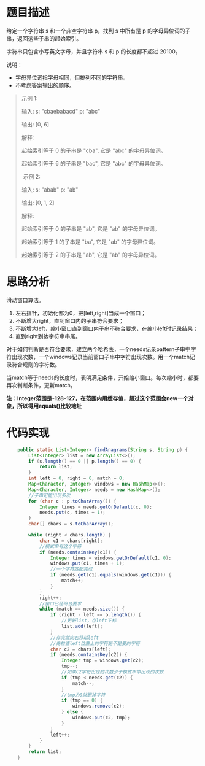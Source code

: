 # 题目描述
给定一个字符串 s 和一个非空字符串 p，找到 s 中所有是 p 的字母异位词的子串，返回这些子串的起始索引。

字符串只包含小写英文字母，并且字符串 s 和 p 的长度都不超过 20100。

说明：

- 字母异位词指字母相同，但排列不同的字符串。
- 不考虑答案输出的顺序。

> 示例 1:
> 
> 输入:
> s: "cbaebabacd" p: "abc"
> 
> 输出:
> [0, 6]
> 
> 解释:
> 
> 起始索引等于 0 的子串是 "cba", 它是 "abc" 的字母异位词。
> 
> 起始索引等于 6 的子串是 "bac", 它是 "abc" 的字母异位词。
> 
>  示例 2:
> 
> 输入:
> s: "abab" p: "ab"
> 
> 输出:
> [0, 1, 2]
> 
> 解释:
> 
> 起始索引等于 0 的子串是 "ab", 它是 "ab" 的字母异位词。
> 
> 起始索引等于 1 的子串是 "ba", 它是 "ab" 的字母异位词。
> 
> 起始索引等于 2 的子串是 "ab", 它是 "ab" 的字母异位词。

# 思路分析
滑动窗口算法。

1. 左右指针，初始化都为0，把[left,right]当成一个窗口；
2. 不断增大right，直到窗口内的子串符合要求；
3. 不断增大left，缩小窗口直到窗口内子串不符合要求，在缩小left时记录结果；
4. 直到right到达字符串串尾。
 
对于如何判断是否符合要求，建立两个哈希表，一个needs记录pattern子串中字符出现次数，一个windows记录当前窗口子串中字符出现次数。用一个match记录符合规则的字符数。

当match等于needs的长度时，表明满足条件，开始缩小窗口。每次缩小时，都要再次判断条件，更新match。

**注：Integer范围是-128-127，在范围内用缓存值，超过这个范围会new一个对象，所以得用equals()比较地址**

# 代码实现
```java
    public static List<Integer> findAnagrams(String s, String p) {
        List<Integer> list = new ArrayList<>();
        if (s.length() == 0 || p.length() == 0) {
            return list;
        }
        int left = 0, right = 0, match = 0;
        Map<Character, Integer> windows = new HashMap<>();
        Map<Character, Integer> needs = new HashMap<>();
        //子串可能出现多次
        for (char c : p.toCharArray()) {
            Integer times = needs.getOrDefault(c, 0);
            needs.put(c, times + 1);
        }
        char[] chars = s.toCharArray();

        while (right < chars.length) {
            char c1 = chars[right];
            //模式串有这个字符
            if (needs.containsKey(c1)) {
                Integer times = windows.getOrDefault(c1, 0);
                windows.put(c1, times + 1);
                //一个字符匹配完成
                if (needs.get(c1).equals(windows.get(c1))) {
                    match++;
                }
            }
            right++;
            //窗口已经符合要求
            while (match == needs.size()) {
                if (right - left == p.length()) {
                    //更新list，存left下标
                    list.add(left);
                }
                //存完就向右移动left
                //先检查left位置上的字符是不是要的字符
                char c2 = chars[left];
                if (needs.containsKey(c2)) {
                    Integer tmp = windows.get(c2);
                    tmp--;
                    //如果c2字符出现的次数少于模式串中出现的次数
                    if (tmp < needs.get(c2)) {
                        match--;
                    }
                    //tmp为0就删掉字符
                    if (tmp == 0) {
                        windows.remove(c2);
                    } else {
                        windows.put(c2, tmp);
                    }
                }
                left++;
            }
        }
        return list;
    }

```